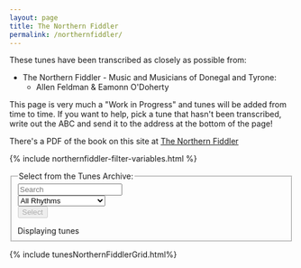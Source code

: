 ```yaml
---
layout: page
title: The Northern Fiddler
permalink: /northernfiddler/
---
```

These tunes have been transcribed as closely as possible from:

 * The Northern Fiddler - Music and Musicians of Donegal and Tyrone:
    * Allen Feldman & Eamonn O'Doherty

This page is very much a "Work in Progress" and tunes will be added from time to time. If you want to help, pick a tune that hasn't been transcribed, write out the ABC and send it to the address at the bottom of the page!

There's a PDF of the book on this site at <a href="/tunebooks/The_Northern_Fiddler.pdf">The Northern Fiddler</a>

<!-- Some boilerplate that's common to a number of pages -->
{% include northernfiddler-filter-variables.html %}

<form id="northernfiddler" method="get">
    <fieldset>
        <legend>Select from the Tunes Archive:</legend>    
        <div class="formParent">
            <div class="formChild">
                <input type="text" id="title-box" name="title" placeholder='Search'
                value='' onkeydown="enable_button()">
            </div>
            <div class="formChild">
                <select id="rhythm-box" name="rhythm"  onChange="enable_button()">
                    <option value="">All Rhythms</option>
                    {% for rhythm in rhythms %}
                    {% if rhythm != '' %}
                    <option value="{{ rhythm }}">{{ rhythm | capitalize }}</option>
                    {% endif %}
                    {% endfor %}
                </select>
            </div>
        </div>
        <div class="formParent">
            <div class="formChild">
                <span title="Run the filter with the default settings to see the whole list">
                    <input class="filterButton filterDisabled" id="submit_button" type="submit" name="submit" value="Select" disabled>
                </span>
            </div>
        </div>     
        <p></p>
        Displaying <span id="tunesCount"></span> tunes
    </fieldset>
</form>

<script>
    window.store = {
      {% assign tuneID = 1 %}
      {% assign tunes =  site.northernfiddler | sort: 'page' %}
      {% for tune in tunes %}
        "{{ tuneID }}": {
        "title": "{{ tune.title | xml_escape }}",
        "tuneID": "{{ tuneID }}",
        "musician": "{{ tune.musician | xml_escape }}",
        "page": "{{ tune.page | xml_escape }}",
        "key": "{{ tune.key | xml_escape }}",
        "rhythm": "{{ tune.rhythm | xml_escape }}",
        "url": "{{ tune.url | xml_escape }}",
        },
        {% assign tuneID = tuneID | plus: 1 %}
      {% endfor %}
    };
</script>

{% include tunesNorthernFiddlerGrid.html%}

<script>
$(document).ready(function() {

});
</script>
